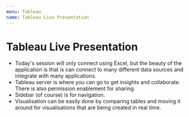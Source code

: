 ```yaml
---
menu: Tableau
name: Tableau Live Presentation
---
```


# Tableau Live Presentation

- Today's session will only connect using Excel, but the beauty of the application is that is can connect to many different data sources and integrate with many applications.
- Tableau server is where you can go to get insights and collaborate. There is also permission enablement for sharing.
- Sidebar (of course) is for navigation.
- Visualisation can be easily done by comparing tables and moving it around for visualisations that are being created in real time.
